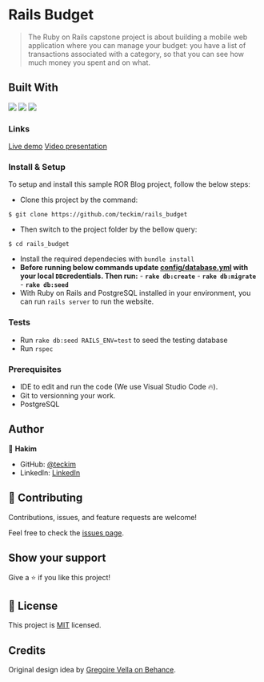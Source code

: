 # Rails Budget

> The Ruby on Rails capstone project is about building a mobile web application where you can manage your budget: you have a list of transactions associated with a category, so that you can see how much money you spent and on what.

## Built With

![](https://img.shields.io/badge/Github-blueviolet)
![](https://img.shields.io/badge/Ruby_On_Rails-red)
![](https://img.shields.io/badge/PostgreSQL-red)

### Links

[Live demo](https://dry-lowlands-09005.herokuapp.com)
[Video presentation](https://www.loom.com/share/7454254085c84b19b88a3b696a0fdfb9)


### Install & Setup

To setup and install this sample ROR Blog project, follow the below steps:
- Clone this project by the command: 

```
$ git clone https://github.com/teckim/rails_budget
```

- Then switch to the project folder by the bellow query:

```
$ cd rails_budget
```

- Install the required dependecies with `bundle install`
- **Before running below commands update [config/database.yml](./config/database.yml) with your local `DB`credentials. Then run:**
      - **`rake db:create`**
      - **`rake db:migrate`**
      - **`rake db:seed`**
- With Ruby on Rails and PostgreSQL installed in your environment, you can run `rails server` to run the website.

### Tests

- Run `rake db:seed RAILS_ENV=test` to seed the testing database
- Run `rspec`

### Prerequisites

- IDE to edit and run the code (We use Visual Studio Code 🔥).
- Git to versionning your work.
- PostgreSQL

## Author

👤 **Hakim**

- GitHub: [@teckim](https://github.com/teckim)
- LinkedIn: [LinkedIn](https://www.linkedin.com/in/hakim-bhd/)

## 🤝 Contributing

Contributions, issues, and feature requests are welcome!

Feel free to check the [issues page](https://github.com/teckim/rails_budget/issues).

## Show your support

Give a ⭐️ if you like this project!

## 📝 License

This project is [MIT](./LICENSE.md) licensed.

##  Credits

Original design idea by [Gregoire Vella on Behance](https://www.behance.net/gregoirevella).
